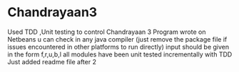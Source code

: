 # Chandrayaan3
Used TDD ,Unit testing to control Chandrayaan 3
Program wrote on Netbeans
u can check in any java compiler (just remove the package file if issues encountered in other platforms to run directly)
input should be given in the form
f,r,u,b,l
all modules have been unit tested incrementally with TDD
Just added readme file after 2
